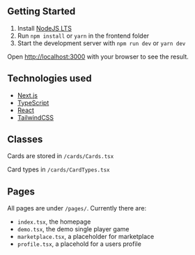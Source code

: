 ## Getting Started

1. Install [NodeJS LTS](https://nodejs.org/en/)
2. Run `npm install` or `yarn` in the frontend folder
3. Start the development server with `npm run dev` or `yarn dev`

Open [http://localhost:3000](http://localhost:3000) with your browser to see the result.

## Technologies used

- [Next.js](https://nextjs.org/)
- [TypeScript](https://www.typescriptlang.org/)
- [React](https://reactjs.org/)
- [TailwindCSS](https://tailwindcss.com/)

## Classes

Cards are stored in `/cards/Cards.tsx`

Card types in `/cards/CardTypes.tsx`

## Pages

All pages are under `/pages/`.
Currently there are:

- `index.tsx`, the homepage
- `demo.tsx`, the demo single player game
- `marketplace.tsx`, a placeholder for marketplace
- `profile.tsx`, a placehold for a users profile
